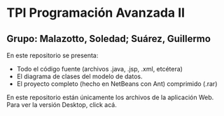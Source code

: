 # TPI Programación Avanzada II
## **Grupo:** Malazotto, Soledad; Suárez, Guillermo

En este repositorio se presenta:
- Todo el código fuente (archivos .java, .jsp, .xml, etcétera)
- El diagrama de clases del modelo de datos.
- El proyecto completo (hecho en NetBeans con Ant) comprimido (.rar)

En este repositorio están únicamente los archivos de la aplicación Web. Para ver la versión Desktop, click acá.
